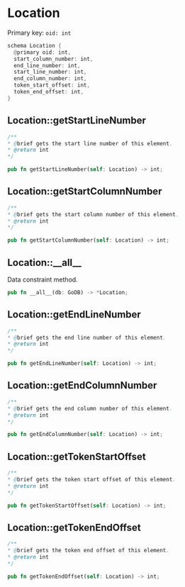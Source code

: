 # Location

Primary key: `oid: int`

```rust
schema Location {
  @primary oid: int,
  start_column_number: int,
  end_line_number: int,
  start_line_number: int,
  end_column_number: int,
  token_start_offset: int,
  token_end_offset: int,
}
```
## Location::getStartLineNumber

```java
/**
* @brief gets the start line number of this element.
* @return int
*/
```
```rust
pub fn getStartLineNumber(self: Location) -> int;
```
## Location::getStartColumnNumber

```java
/**
* @brief gets the start column number of this element.
* @return int
*/
```
```rust
pub fn getStartColumnNumber(self: Location) -> int;
```
## Location::\_\_all\_\_

Data constraint method.

```rust
pub fn __all__(db: GoDB) -> *Location;
```
## Location::getEndLineNumber

```java
/**
* @brief gets the end line number of this element.
* @return int
*/
```
```rust
pub fn getEndLineNumber(self: Location) -> int;
```
## Location::getEndColumnNumber

```java
/**
* @brief gets the end column number of this element.
* @return int
*/
```
```rust
pub fn getEndColumnNumber(self: Location) -> int;
```
## Location::getTokenStartOffset

```java
/**
* @brief gets the token start offset of this element.
* @return int
*/
```
```rust
pub fn getTokenStartOffset(self: Location) -> int;
```
## Location::getTokenEndOffset

```java
/**
* @brief gets the token end offset of this element.
* @return int
*/
```
```rust
pub fn getTokenEndOffset(self: Location) -> int;
```

